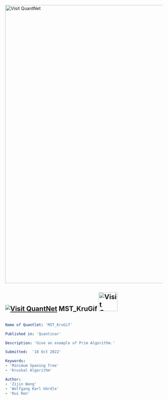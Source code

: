 [<img src="https://github.com/QuantLet/Styleguide-and-FAQ/blob/master/pictures/banner.png" width="888" alt="Visit QuantNet">](http://quantlet.de/)

## [<img src="https://github.com/QuantLet/Styleguide-and-FAQ/blob/master/pictures/qloqo.png" alt="Visit QuantNet">](http://quantlet.de/) **MST_KruGif** [<img src="https://github.com/QuantLet/Styleguide-and-FAQ/blob/master/pictures/QN2.png" width="60" alt="Visit QuantNet 2.0">](http://quantlet.de/)

```yaml

Name of Quantlet: 'MST_KruGif'

Published in: 'Quantinar'

Description: 'Give an example of Prim Algorithm.'

Submitted:  '18 Oct 2022'

Keywords: 
- 'Minimum Spaning Tree'
- 'Kruskal Algorithm'

Author: 
- 'Zijin Wang'
- 'Wolfgang Karl Härdle'
- 'Rui Ren'

```